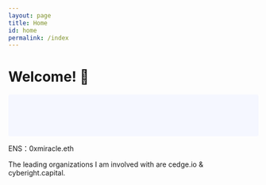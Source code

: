 ```yaml
---
layout: page
title: Home
id: home
permalink: /index
---
```


# Welcome! 🌱

<p style="padding: 3em 1em; background: #f5f7ff; border-radius: 4px;">


</p>

ENS：0xmiracle.eth

The leading organizations I am involved with are cedge.io & cyberight.capital.


<style>
  .wrapper {
    max-width: 46em;
  }
</style>



